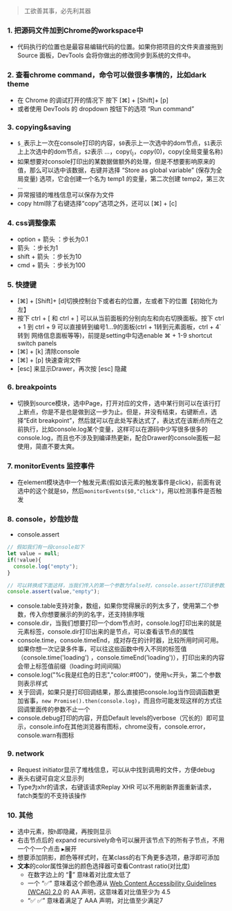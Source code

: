 > 工欲善其事，必先利其器

### 1. 把源码文件加到Chrome的workspace中
* 代码执行的位置也是最容易编辑代码的位置。如果你把项目的文件夹直接拖到 Source 面板，DevTools 会将你做出的修改同步到系统的文件中。

### 2. 查看chrome command，命令可以做很多事情的，比如dark theme
* 在 Chrome 的调试打开的情况下 按下 [⌘] + [Shift]+ [p]
* 或者使用 DevTools 的 dropdown 按钮下的选项 “Run command”

### 3. copying&saving
* `$_`表示上一次在console打印的内容，`$0`表示上一次选中的dom节点，`$1`表示上上次选中的dom节点，`$2`表示 ...，copy($_)，copy($0)，copy(全局变量名称)
* 如果想要对console打印出的某数据做额外的处理，但是不想要影响原来的值，那么可以选中该数据，右键并选择 “Store as global variable” (保存为全局变量) 选项，它会创建一个名为 temp1 的变量，第二次创建 temp2，第三次 ... 
* 异常报错的堆栈信息可以保存为文件
* copy html除了右键选择“copy”选项之外，还可以 [⌘] + [c]

### 4. css调整像素
* option + 箭头 ：步长为0.1
* 箭头 ：步长为1
* shift + 箭头 ：步长为10
* cmd + 箭头 ：步长为100

### 5. 快捷键
* [⌘] + [Shift]+ [d]切换控制台下或者右的位置，左或者下的位置【初始化为左】
* 按下 ctrl + [ 和 ctrl + ] 可以从当前面板的分别向左和向右切换面板。按下 ctrl + 1 到 ctrl + 9 可以直接转到编号1...9的面板(ctrl + 1转到元素面板，ctrl + 4` 转到 网络信息面板等等)，前提是setting中勾选enable ⌘ + 1-9 shortcut switch panels
* [⌘] + [k] 清除console
* [⌘] + [p] 快速查询文件
* [esc] 来显示Drawer，再次按 [esc] 隐藏

### 6. breakpoints
* 切换到source模块，选中Page，打开对应的文件，选中某行则可以在该行打上断点，你是不是也是做到这一步为止。但是，并没有结束，右键断点，选择“Edit breakpoint”，然后就可以在此处写表达式了，表达式在该断点所在之前执行，比如console.log某个变量，这样可以在源码中少写很多很多的console.log，而且也不涉及到编译热更新，配合Drawer的console面板一起使用，简直不要太爽。

### 7. monitorEvents 监控事件
* 在element模块选中一个触发元素(假如该元素的触发事件是click)，前面有说选中的这个就是`$0`，然后`monitorEvents($0,"click")`，用以检测事件是否触发

### 8. console，妙哉妙哉
* console.assert
```javascript
// 假如我们有一段console如下
let value = null;
if(!value){
  console.log("empty");
}

// 可以转换成下面这样，当我们传入的第一个参数为false时，console.assert打印该参数后面的值
console.assert(value,"empty");
```
* console.table支持对象，数组，如果你觉得展示的列太多了，使用第二个参数，传入你想要展示的列的名字，还支持排序哦
* console.dir，当我们想要打印一个dom节点时，console.log打印出来的就是元素标签，console.dir打印出来的是节点，可以查看该节点的属性
* console.time，console.timeEnd，成对存在的计时器，比较所用时间可用。如果你想一次记录多件事，可以往这些函数中传入不同的标签值（console.time('loading') ，console.timeEnd('loading')），打印出来的内容会带上标签值前缀（loading:时间间隔）
* console.log("%c我是红色的日志","color:#f00")，使用`%c`开头，第二个参数则表示样式
* 关于回调，如果只是打印回调结果，那么直接把console.log当作回调函数更加省事，`new Promise().then(console.log)`，而且你可能发现这样的方式往回调里面传的参数不止一个
* console.debug打印的内容，开启Default levels的verbose（冗长的）即可显示，console.info在其他浏览器有图标，chrome没有，console.error，console.warn有图标

### 9. network
* Request initiator显示了堆栈信息，可以从中找到调用的文件，方便debug
* 表头右键可自定义显示列
* Type为xhr的请求，右键该请求Replay XHR 可以不用刷新界面重新请求，fatch类型的不支持该操作

### 10. 其他
* 选中元素，按`h`即隐藏，再按则显示
* 右击节点后的 expand recursively命令可以展开该节点下的所有子节点，不用一个个一个点击 `▶`展开
* 想要添加阴影，颜色等样式时，在某class的右下角更多选项，悬浮即可添加
* **文本**的color属性弹出的颜色选择器可查看Contrast ratio(对比度)
  * 在数字边上的 “🚫” 意味着对比度太低了
  * 一个 “✅” 意味着这个颜色遵从 [Web Content Accessibility Guidelines (WCAG) 2.0](https://www.w3.org/TR/UNDERSTANDING-WCAG20/conformance.html) 的 AA 声明，这意味着对比值至少为 4.5
  * “✅ ✅” 意味着满足了 AAA 声明，对比值至少满足7

